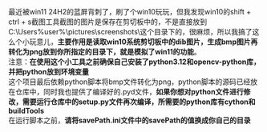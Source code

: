 最近被win11 24H2的蓝屏背刺了，刷了个win10玩玩，但我发现win10的shift + ctrl + s截图工具截图的图片是保存在剪切板中的，不是直接放到C:\Users\%user%\pictures\screenshots\这个目录下的，很麻烦，所以我搞了这么个小玩意儿，**主要作用是读取win10系统剪切板中的dib图片，生成bmp图片再转化为png放到你所指定的目录下，就是模拟了win11的功能**。  
注意：**在使用这个小工具之前确保自己安装了python3.12和opencv-python库，并把python放到环境变量**  
这个项目最后依赖python脚本将bmp文件转化为png，python脚本的源码已经放在仓库中，同时我也提供了编译好的.pyd文件，**如果你想对python文件进行修改，需要运行仓库中的setup.py文件再次编译，所需要的python库有cython和buildTools**  
在运行脚本之前，**请将savePath.ini文件中的savePath的值换成你自己的目录**
